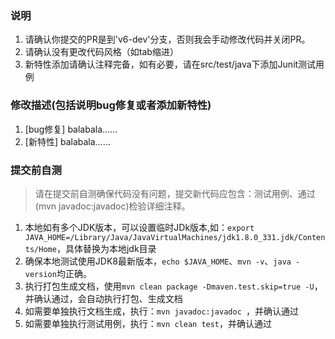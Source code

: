 ### 说明

1. 请确认你提交的PR是到'v6-dev'分支，否则我会手动修改代码并关闭PR。
2. 请确认没有更改代码风格（如tab缩进）
3. 新特性添加请确认注释完备，如有必要，请在src/test/java下添加Junit测试用例

### 修改描述(包括说明bug修复或者添加新特性)

1. [bug修复] balabala……
2. [新特性]  balabala……

### 提交前自测
> 请在提交前自测确保代码没有问题，提交新代码应包含：测试用例、通过(mvn javadoc:javadoc)检验详细注释。

1. 本地如有多个JDK版本，可以设置临时JDk版本,如：`export JAVA_HOME=/Library/Java/JavaVirtualMachines/jdk1.8.0_331.jdk/Contents/Home`，具体替换为本地jdk目录
2. 确保本地测试使用JDK8最新版本，`echo $JAVA_HOME`、`mvn -v`、`java -version`均正确。
3. 执行打包生成文档，使用`mvn clean package -Dmaven.test.skip=true -U`，并确认通过，会自动执行打包、生成文档
4. 如需要单独执行文档生成，执行：`mvn javadoc:javadoc `，并确认通过
5. 如需要单独执行测试用例，执行：`mvn clean test`，并确认通过
